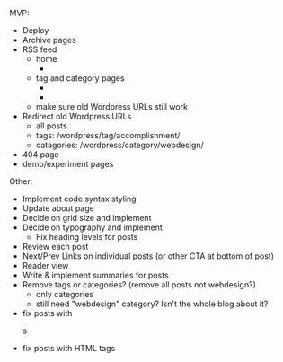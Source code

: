 MVP:
- Deploy
- Archive pages
- RSS feed
  - home
    - <link rel="alternate" type="application/rss+xml" title="Abstract Sequential RSS Feed" href="http://stephaniehobson.ca/feed/" />
  - tag and category pages
    - <link rel="alternate" type="application/rss+xml" title="Abstract Sequential &raquo; webdesign Category Feed" href="http://stephaniehobson.ca/wordpress/category/webdesign/feed/" />
    - <link rel="alternate" type="application/rss+xml" title="Abstract Sequential &raquo; conference Tag Feed" href="http://stephaniehobson.ca/wordpress/tag/conference/feed/" />
  - make sure old Wordpress URLs still work
- Redirect old Wordpress URLs
  - all posts
  - tags: /wordpress/tag/accomplishment/
  - catagories: /wordpress/category/webdesign/
- 404 page
- demo/experiment pages

Other:
- Implement code syntax styling
- Update about page
- Decide on grid size and implement
- Decide on typography and implement
  - Fix heading levels for posts
- Review each post
- Next/Prev Links on individual posts (or other CTA at bottom of post)
- Reader view
- Write & implement summaries for posts
- Remove tags or categories? (remove all posts not webdesign?)
  - only categories
  - still need "webdesign" category? Isn't the whole blog about it?
- fix posts with <dl>s
- fix posts with HTML tags
